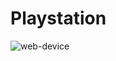 # Playstation
![web-device](https://user-images.githubusercontent.com/47475711/171748371-0568fe00-7142-4a84-8a2e-054caf4f0513.png)
